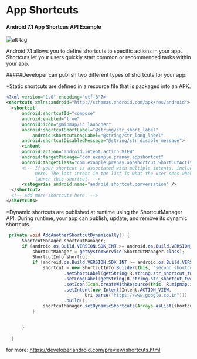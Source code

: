 # App Shortcuts

#### Android 7.1 App Shortcus API Example

![alt tag](https://github.com/pranaypatel512/AppShortCut/blob/master/App-Shortcuts.gif)

Android 7.1 allows you to define shortcuts to specific actions in your app. Shortcuts let your users quickly start common or recommended tasks within your app.

#####Developer can publish two different types of shortcuts for your app:

*Static shortcuts are defined in a resource file that is packaged into an APK. 
  
  ```xml
  <?xml version="1.0" encoding="utf-8"?>
<shortcuts xmlns:android="http://schemas.android.com/apk/res/android">
    <shortcut
        android:shortcutId="compose"
        android:enabled="true"
        android:icon="@mipmap/ic_launcher"
        android:shortcutShortLabel="@string/str_short_label"
            android:shortcutLongLabel="@string/str_long_label"
        android:shortcutDisabledMessage="@string/str_disable_message">
        <intent
        android:action="android.intent.action.VIEW"
        android:targetPackage="com.example.pranay.appshortcut"
        android:targetClass="com.example.pranay.appshortcut.ShortCutActivity" />
        <!-- If your shortcut is associated with multiple intents, include them
             here. The last intent in the list is what the user sees when they
             launch this shortcut. -->
        <categories android:name="android.shortcut.conversation" />
    </shortcut>
    <!-- Add more shortcuts here. -->
</shortcuts>
  ```

*Dynamic shortcuts are published at runtime using the ShortcutManager API. During runtime, your app can publish, update, and remove its dynamic shortcuts.
  
  ```java
   private void AddAnotherShortcutDynamically() {
        ShortcutManager shortcutManager;
        if (android.os.Build.VERSION.SDK_INT >= android.os.Build.VERSION_CODES.M) {
            shortcutManager = getSystemService(ShortcutManager.class);
            ShortcutInfo shortcut;
            if (android.os.Build.VERSION.SDK_INT >= android.os.Build.VERSION_CODES.N_MR1) {
                shortcut = new ShortcutInfo.Builder(this, "second_shortcut")
                        .setShortLabel(getString(R.string.str_shortcut_two))
                        .setLongLabel(getString(R.string.str_shortcut_two_desc))
                        .setIcon(Icon.createWithResource(this, R.mipmap.ic_launcher))
                        .setIntent(new Intent(Intent.ACTION_VIEW,
                                Uri.parse("https://www.google.co.in")))
                        .build();
                shortcutManager.setDynamicShortcuts(Arrays.asList(shortcut));
            }

            
        }
       
    }
  ```


for more: https://developer.android.com/preview/shortcuts.html
